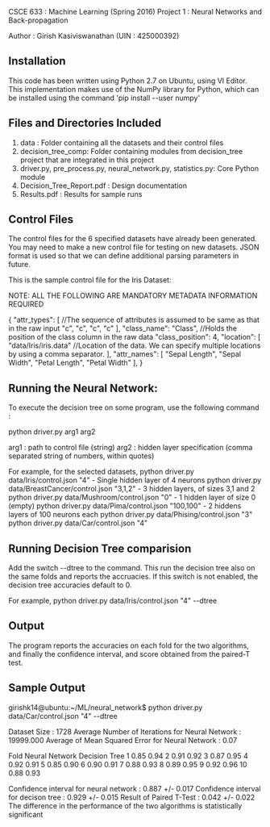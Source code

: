 CSCE 633 : Machine Learning (Spring 2016)
Project 1 : Neural Networks and Back-propagation

Author : Girish Kasiviswanathan (UIN : 425000392)


Installation
------------
This code has been written using Python 2.7 on Ubuntu, using VI Editor. 
This implementation makes use of the NumPy library for Python, which can be installed using the command 'pip install --user numpy'
 

Files and Directories Included
------------------------------
1. data : Folder containing all the datasets and their control files
2. decision_tree_comp: Folder containing modules from decision_tree project that are integrated in this project
3. driver.py, pre_process.py, neural_network.py, statistics.py: Core Python module
4. Decision_Tree_Report.pdf : Design documentation
5. Results.pdf : Results for sample runs 


Control Files
-------------

The control files for the 6 specified datasets have already been generated. You may need to make a new control file for testing on new datasets. JSON format is used so that we can define additional parsing parameters in future. 


This is the sample control file for the Iris Dataset: 

NOTE: ALL THE FOLLOWING ARE MANDATORY METADATA INFORMATION REQUIRED

{
 "attr_types": [   //The sequence of attributes is assumed to be same as that in the raw input
  "c", 
  "c", 
  "c", 
  "c"
 ], 
 "class_name": "Class",  //Holds the position of the class column in the raw data
 "class_position": 4, 
 "location": [
  "data/Iris/iris.data" //Location of the data. We can specify multiple locations by using a comma separator.
 ], 
 "attr_names": [
  "Sepal Length", 
  "Sepal Width", 
  "Petal Length", 
  "Petal Width"
 ], 
}



Running the Neural Network:
---------------------------
To execute the decision tree on some program, use the following command : 

python driver.py arg1 arg2 

arg1 : path to control file (string)
arg2 : hidden layer specification (comma separated string of numbers, within quotes)


For example, for the selected datasets,
python driver.py data/Iris/control.json "4"                  - Single hidden layer of 4 neurons
python driver.py data/BreastCancer/control.json "3,1,2"      - 3 hidden layers, of sizes 3,1 and 2
python driver.py data/Mushroom/control.json "0"              - 1 hidden layer of size 0 (empty)
python driver.py data/Pima/control.json  "100,100"           - 2 hiddens layers of 100 neurons each
python driver.py data/Phising/control.json "3"
python driver.py data/Car/control.json "4"


Running Decision Tree comparision
---------------------------------
Add the switch --dtree to the command. This run the decision tree also on the same folds and reports the accruacies. If this switch is not enabled, the decision tree accuracies default to 0.

For example,
python driver.py data/Iris/control.json "4" --dtree

Output
-------
The program reports the accuracies on each fold for the two algorithms, and finally the confidence interval, and score obtained from the paired-T test.

Sample Output
-------------
girishk14@ubuntu:~/ML/neural_network$ python driver.py data/Car/control.json "4" --dtree


Dataset Size : 1728
Average Number of Iterations for Neural Network : 19999.000
Average of Mean Squared Error for Neural Network : 0.07

Fold			Neural Network			Decision Tree
1 			 0.85 			 0.94
2 			 0.91 			 0.92
3 			 0.87 			 0.95
4 			 0.92 			 0.91
5 			 0.85 			 0.90
6 			 0.90 			 0.91
7 			 0.88 			 0.93
8 			 0.89 			 0.95
9 			 0.92 			 0.96
10 			 0.88 			 0.93

Confidence interval for neural network : 0.887   +/-   0.017
Confidence interval for decison tree : 0.929   +/-   0.015
Result of Paired T-Test : 0.042   +/-   0.022
The difference in the performance of the two algorithms is statistically significant

